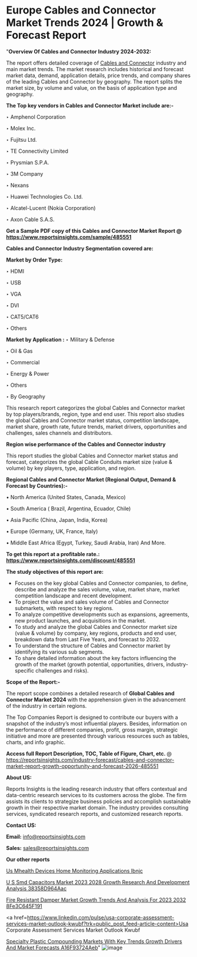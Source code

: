 # Europe Cables and Connector Market Trends 2024 | Growth & Forecast Report

"<strong>Overview Of Cables and Connector Industry 2024-2032:</strong>

The report offers detailed coverage of <a href=https://www.reportsinsights.com/sample/485551>Cables and Connector</a> industry and main market trends. The market research includes historical and forecast market data, demand, application details, price trends, and company shares of the leading Cables and Connector by geography. The report splits the market size, by volume and value, on the basis of application type and geography.

<strong>The Top key vendors in Cables and Connector Market include are:- </strong>

‣ Amphenol Corporation

‣ Molex Inc.

‣ Fujitsu Ltd.

‣ TE Connectivity Limited

‣ Prysmian S.P.A.

‣ 3M Company

‣ Nexans

‣ Huawei Technologies Co. Ltd.

‣ Alcatel-Lucent (Nokia Corporation)

‣ Axon Cable S.A.S.

<strong>Get a Sample PDF copy of this Cables and Connector Market Report </strong><strong>@ <a href=https://www.reportsinsights.com/sample/485551 style=color:#0000ff;>https://www.reportsinsights.com/sample/485551</a> </strong>

<strong>Cables and Connector Industry Segmentation covered are:</strong>

<strong>Market by Order Type: </strong>

‣ HDMI

‣ USB

‣ VGA

‣ DVI

‣ CAT5/CAT6

‣ Others

<strong>Market by Application :</strong>
 ‣ Military & Defense

‣ Oil & Gas

‣ Commercial

‣ Energy & Power

‣ Others

‣ By Geography

This research report categorizes the global Cables and Connector market by top players/brands, region, type and end user. This report also studies the global Cables and Connector market status, competition landscape, market share, growth rate, future trends, market drivers, opportunities and challenges, sales channels and distributors.

<strong>Region wise performance of the Cables and Connector industry</strong><strong> </strong>

This report studies the global Cables and Connector market status and forecast, categorizes the global Cable Conduits market size (value &amp; volume) by key players, type, application, and region. 

<strong>Regional Cables and Connector Market (Regional Output, Demand &amp; Forecast by Countries):-</strong>

• North America (United States, Canada, Mexico)

• South America ( Brazil, Argentina, Ecuador, Chile)

• Asia Pacific (China, Japan, India, Korea)

• Europe (Germany, UK, France, Italy)

• Middle East Africa (Egypt, Turkey, Saudi Arabia, Iran) And More.

<strong>To get this report at a profitable rate.: <a href=https://www.reportsinsights.com/discount/485551 style=color:#0000ff;>https://www.reportsinsights.com/discount/485551</a></strong>

<strong>The study objectives of this report are:</strong>
<ul>
  <li>Focuses on the key global Cables and Connector companies, to define, describe and analyze the sales volume, value, market share, market competition landscape and recent development.</li>
  <li>To project the value and sales volume of Cables and Connector submarkets, with respect to key regions.</li>
  <li>To analyze competitive developments such as expansions, agreements, new product launches, and acquisitions in the market.</li>
  <li>To study and analyze the global Cables and Connector market size (value &amp; volume) by company, key regions, products and end user, breakdown data from Last Five Years, and forecast to 2032.</li>
  <li>To understand the structure of Cables and Connector market by identifying its various sub segments.</li>
  <li>To share detailed information about the key factors influencing the growth of the market (growth potential, opportunities, drivers, industry-specific challenges and risks).</li>
</ul>
<strong>Scope of the Report:-</strong><strong> </strong>

The report scope combines a detailed research of <strong>Global Cables and Connector Market 2024 </strong>with the apprehension given in the advancement of the industry in certain regions.

The Top Companies Report is designed to contribute our buyers with a snapshot of the industry’s most influential players. Besides, information on the performance of different companies, profit, gross margin, strategic initiative and more are presented through various resources such as tables, charts, and info graphic.

<strong>Access full Report Description, TOC, Table of Figure, Chart, etc. </strong>@   <a href=https://reportsinsights.com/industry-forecast/cables-and-connector-market-report-growth-opportunity-and-forecast-2026-485551 style=color:#0000ff;>https://reportsinsights.com/industry-forecast/cables-and-connector-market-report-growth-opportunity-and-forecast-2026-485551</a>

<strong>About US:</strong>

Reports Insights is the leading research industry that offers contextual and data-centric research services to its customers across the globe. The firm assists its clients to strategize business policies and accomplish sustainable growth in their respective market domain. The industry provides consulting services, syndicated research reports, and customized research reports.

<strong>Contact US:</strong>

<p class=""""><b>Email:</b> <a href=mailto:info@reportsinsights.com>info@reportsinsights.com</a></p>
<p class=""""><b>Sales:</b> <a href=mailto:sales@reportsinsights.com>sales@reportsinsights.com</a></p>

<strong>Our other reports</strong>

<a href=https://www.linkedin.com/pulse/us-mhealth-devices-home-monitoring-applications-ibnjc/>Us Mhealth Devices Home Monitoring Applications Ibnjc</a>

<a href=https://medium.com/@aaradhyashinde84758/u-s-smd-capacitors-market-2023-2028-growth-research-and-development-analysis-38358d964aac>U S Smd Capacitors Market 2023 2028 Growth Research And Development Analysis 38358D964Aac</a>

<a href=https://medium.com/@anuragakarte041/fire-resistant-damper-market-growth-trends-and-analysis-for-2023-2032-8fe3c645f191>Fire Resistant Damper Market Growth Trends And Analysis For 2023 2032 8Fe3C645F191</a>

<a href=https://www.linkedin.com/pulse/usa-corporate-assessment-services-market-outlook-kwubf?trk=public_post_feed-article-content>Usa Corporate Assessment Services Market Outlook Kwubf</a>

<a href=https://medium.com/@yadavahaan91/specialty-plastic-compounding-markets-with-key-trends-growth-drivers-and-market-forecasts-a16f93724aeb>Specialty Plastic Compounding Markets With Key Trends Growth Drivers And Market Forecasts A16F93724Aeb</a>"
![image](https://github.com/Reportsinsights123/RIgrowth/assets/158415881/950792e4-154b-46d9-9f96-92efca68fd7d)
